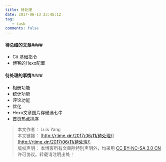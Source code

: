 ```yaml
---
title: 待处理
date: 2017-06-13 23:45:12
tag:
   - task
comments: false
---
```


#### 待总结的文章####
- Git 基础指令
- 博客的Hexo配置


#### 待处理的事情####
- 相册功能
- 统计功能
- 评论功能
- 优化
- Hexo文章图片存储选七牛
- [首页热点排序](http://zhwhong.ml/2017/03/23/deal-with-hexo-article-top-problem/)


> 本文作者： Luis Yang    
>本文链接： [http://rtime.xin/2017/06/11/待处理/](http://rtime.xin/2017/06/11/待处理/)    
>版权声明： 本博客所有文章除特别声明外，均采用 [CC BY-NC-SA 3.0 CN](http://creativecommons.org/licenses/by-nc-sa/3.0/cn/) 许可协议。转载请注明出处！   